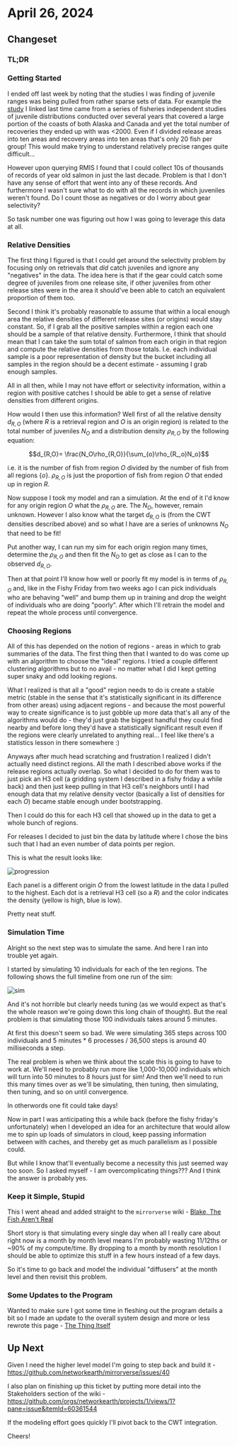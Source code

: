 # April 26, 2024

## Changeset

### TL;DR

### Getting Started

I ended off last week by noting that the studies I was finding of juvenile ranges was being pulled from rather sparse sets of data. For example the [study](https://afspubs.onlinelibrary.wiley.com/doi/10.1577/T08-181.1) I linked last time came from a series of fisheries independent studies of juvenile distributions conducted over several years that covered a large portion of the coasts of both Alaska and Canada and yet the total number of recoveries they ended up with was <2000. Even if I divided release areas into ten areas and recovery areas into ten areas that's only 20 fish per group! This would make trying to understand relatively precise ranges quite difficult... 

However upon querying RMIS I found that I could collect 10s of thousands of records of year old salmon in just the last decade. Problem is that I don't have any sense of effort that went into any of these records. And furthermore I wasn't sure what to do with all the records in which juveniles weren't found. Do I count those as negatives or do I worry about gear selectivity? 

So task number one was figuring out how I was going to leverage this data at all. 

### Relative Densities

The first thing I figured is that I could get around the selectivity problem by focusing only on retrievals that *did* catch juveniles and ignore any "negatives" in the data. The idea here is that if the gear could catch some degree of juveniles from one
release site, if other juveniles from other release sites were in the area it should've been able to catch an equivalent proportion of them too. 

Second I think it's probably reasonable to assume that within a local enough area the relative densities of different release sites (or origins) would stay constant. So, if I grab all the positive samples within a region each one should be a sample of that relative density. Furthermore, I think that should mean that I can take the sum total of salmon from each origin in that region and compute the relative densities from those totals. I.e. each individual sample is a poor representation of density but the bucket including all samples in the region should be a decent estimate - assuming I grab enough samples. 

All in all then, while I may not have effort or selectivity information, within a region with positive catches I should be able to get a sense of relative densities from different origins.

How would I then use this information? Well first of all the relative density $d_{R, O}$ (where $R$ is a retrieval region and $O$ is an origin region) is related to the total number of juveniles $N_O$ and a distribution density $\rho_{R,O}$ by the following equation:

$$d_{R,O}= \frac{N_O\rho_{R,O}}{\sum_{o}\rho_{R_,o}N_o}$$

i.e. it is the number of fish from region $O$ divided by the number of fish from all regions $\{o\}$. $\rho_{R,O}$ is just the proportion of fish from region $O$ that ended up in region $R$. 

Now suppose I took my model and ran a simulation. At the end of it I'd know for any origin region $O$ what the $\rho_{R,O}$ are. The $N_O$, however, remain unknown. However I also know what the target $d_{R,O}$ is (from the CWT densities described above) and so what I have are a series of unknowns $N_O$ that need to be fit! 

Put another way, I can run my sim for each origin region many times, determine the $\rho_{R,O}$ and then fit the $N_O$ to get as close as I can to the observed $d_{R,O}$. 

Then at that point I'll know how well or poorly fit my model is in terms of $\rho_{R,O}$ and, like in the Fishy Friday from two weeks ago I can pick individuals who are behaving "well" and bump them up in training and drop the weight of individuals who are doing "poorly". After which I'll retrain the model and repeat the whole process until convergence. 

### Choosing Regions

All of this has depended on the notion of regions - areas in which to grab summaries of the data. The first thing then that I wanted to do was come up with an algorithm to choose the "ideal" regions. I tried a couple different clustering algorithms but to no avail - no matter what I did I kept getting super snaky and odd looking regions. 

What I realized is that all a "good" region needs to do is create a stable metric (stable in the sense that it's statistically significant in its difference from other areas) using adjacent regions - and because the most powerful way to create significance is to just gobble up more data that's all any of the algorithms would do - they'd just grab the biggest handful they could find nearby and before long they'd have a statistically significant result even if the regions were clearly unrelated to anything real... I feel like there's a statistics lesson in there somewhere :) 

Anyways after much head scratching and frustration I realized I didn't actually need distinct regions. All the math I described above works if the release regions actually overlap. So what I decided to do for them was to just pick an H3 cell (a gridding system I described in a fishy friday a while back) and then just keep pulling in that H3 cell's neighbors until I had enough data that my relative density vector (basically a list of densities for each $O$) became stable enough under bootstrapping. 

Then I could do this for each H3 cell that showed up in the data to get a whole bunch of regions. 

For releases I decided to just bin the data by latitude where I chose the bins such that I had an even number of data points per region. 

This is what the result looks like:

![progression](2024_04_26/progression.png)

Each panel is a different origin $O$ from the lowest latitude in the data I pulled to the highest. Each dot is a retrieval H3 cell (so a $R$) and the color indicates the density (yellow is high, blue is low).

Pretty neat stuff. 

### Simulation Time

Alright so the next step was to simulate the same. And here I ran into trouble yet again. 

I started by simulating 10 individuals for each of the ten regions. The following shows the full timeline from one run of the sim:

![sim](2024_04_26/simulation.png)

And it's not horrible but clearly needs tuning (as we would expect as that's the whole reason we're going down this long chain of thought). But the real problem is that simulating those 100 individuals takes around 5 minutes. 

At first this doesn't seem so bad. We were simulating 365 steps across 100 individuals and 5 minutes * 6 processes / 36,500 steps is around 40 milliseconds a step. 

The real problem is when we think about the scale this is going to have to work at. We'll need to probably run more like 1,000-10,000 individuals which will turn into 50 minutes to 8 hours just for sim! And then we'll need to run this many times over as we'll be simulating, then tuning, then simulating, then tuning, and so on until convergence. 

In otherwords one fit could take days!

Now in part I was anticipating this a while back (before the fishy friday's unfortunately) when I developed an idea for an architecture that would allow me to spin up loads of simulators in cloud, keep passing information between with caches, and thereby get as much parallelism as I possible could. 

But while I know that'll eventually become a necessity this just seemed way too soon. So I asked myself - I am overcomplicating things??? And I think the answer is probably yes. 

### Keep it Simple, Stupid

This I went ahead and added straight to the `mirrorverse` wiki - [Blake, The Fish Aren't Real](https://github.com/networkearth/mirrorverse/wiki/The-Theory#blake-the-fish-arent-real)

Short story is that simulating every single day when all I really care about right now is a month by month level means I'm probably wasting 11/12ths or ~90% of my compute/time. By dropping to a month by month resolution I should be able to optimize this stuff in a few hours instead of a few days. 

So it's time to go back and model the individual "diffusers" at the month level and then revisit this problem. 

### Some Updates to the Program

Wanted to make sure I got some time in fleshing out the program details a bit so I made an update to the overall system design and more or less rewrote this page - [The Thing Itself](https://github.com/networkearth/mirrorverse/wiki/The-Thing-Itself)

## Up Next

Given I need the higher level model I'm going to step back and build it - https://github.com/networkearth/mirrorverse/issues/40

I also plan on finishing up this ticket by putting more detail into the Stakeholders section of the wiki - https://github.com/orgs/networkearth/projects/1/views/1?pane=issue&itemId=60361544

If the modeling effort goes quickly I'll pivot back to the CWT integration. 

Cheers!
